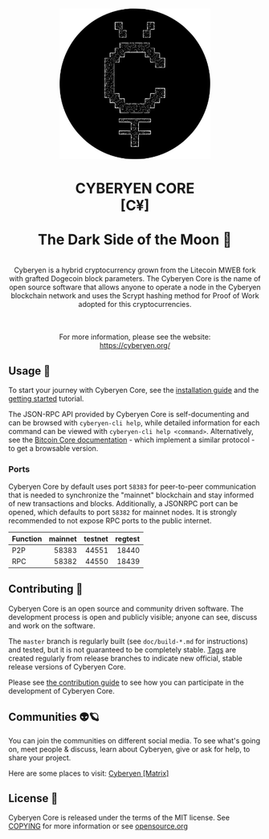 <div align="center">
<h1>
<img src="./cyberyen.svg" alt="Cyberyen" width="300"/>
<br/><br/>
CYBERYEN CORE
<br/>
[C¥]
<br/><br/>
The Dark Side of the Moon 🌚
</h1>
</div>

<br/>
<div align="center">
Cyberyen is a hybrid cryptocurrency grown from the Litecoin MWEB fork with grafted Dogecoin block parameters. The Cyberyen Core is the name of open source software that allows anyone to operate a node in the Cyberyen blockchain network and uses the Scrypt hashing method for Proof of Work adopted for this cryptocurrencies.

<br/><br/>
For more information, please see the website: <br/>https://cyberyen.org/
</div>

## Usage 🔗

To start your journey with Cyberyen Core, see the [installation guide](INSTALL.md) and the [getting started](doc/) tutorial.

The JSON-RPC API provided by Cyberyen Core is self-documenting and can be browsed with `cyberyen-cli help`, while detailed information for each command can be viewed with `cyberyen-cli help <command>`. Alternatively, see the [Bitcoin Core documentation](https://developer.bitcoin.org/reference/rpc/) - which implement a similar protocol - to get a browsable version.

### Ports

Cyberyen Core by default uses port `58383` for peer-to-peer communication that
is needed to synchronize the "mainnet" blockchain and stay informed of new
transactions and blocks. Additionally, a JSONRPC port can be opened, which
defaults to port `58382` for mainnet nodes. It is strongly recommended to not
expose RPC ports to the public internet.

| Function | mainnet | testnet | regtest |
| :------- | ------: | ------: | ------: |
| P2P      |   58383 |   44551 |   18440 |
| RPC      |   58382 |   44550 |   18439 |

## Contributing 🦾

Cyberyen Core is an open source and community driven software. The development process is open and publicly visible; anyone can see, discuss and work on the software.

The `master` branch is regularly built (see `doc/build-*.md` for instructions) and tested, but it is not guaranteed to be
completely stable. [Tags](https://github.com/cyberyen/cyberyen/tags) are created regularly from release branches to indicate new official, stable release versions of Cyberyen Core.

Please see [the contribution guide](CONTRIBUTING.md) to see how you can participate in the development of Cyberyen Core.

## Communities 👽🪐

You can join the communities on different social media.
To see what's going on, meet people & discuss, learn
about Cyberyen, give or ask for help, to share your project.

Here are some places to visit:
[Cyberyen [Matrix]](https://matrix.to/#/#cyberyen:matrix.org)

## License 📄
Cyberyen Core is released under the terms of the MIT license. See
[COPYING](COPYING) for more information or see
[opensource.org](https://opensource.org/licenses/MIT)
